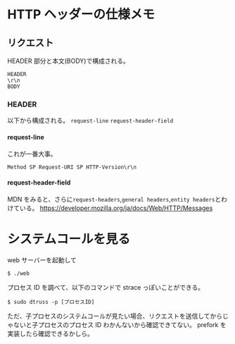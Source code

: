 # HTTP ヘッダーの仕様メモ

## リクエスト

HEADER 部分と本文(BODY)で構成される。

```
HEADER
\r\n
BODY
```

### HEADER

以下から構成される。
`request-line`
`request-header-field`

#### request-line

これが一番大事。

```
Method SP Request-URI SP HTTP-Version\r\n
```

#### request-header-field

MDN をみると、さらに`request-headers`,`general headers`,`entity headers`とわけている。
https://developer.mozilla.org/ja/docs/Web/HTTP/Messages

# システムコールを見る

web サーバーを起動して

```
$ ./web
```

プロセス ID を調べて、以下のコマンドで strace っぽいことができる。

```
$ sudo dtruss -p [プロセスID]
```

ただ、子プロセスのシステムコールが見たい場合、リクエストを送信してからじゃないと子プロセスのプロセス ID わかんないから確認できてない。
prefork を実装したら確認できるかしら。
